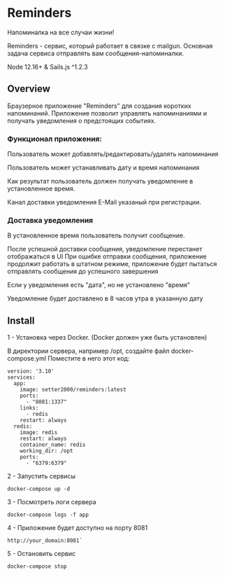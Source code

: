 

# Reminders

Напоминалка на все случаи жизни!

Reminders - сервис, который работает в связке с mailgun.
Основная задача сервиса отправлять вам сообщения-напоминалки.

Node 12.16+ & Sails.js ^1.2.3

## Overview

Браузерное приложение "Reminders" для создания коротких напоминаний. 
Приложение позволит управлять напоминаниями и получать уведомления о предстоящих событиях.


### Функционал приложения:

Пользователь может добавлять/редактировать/удалять напоминания

Пользователь может устанавливать дату и время напоминания

Как результат пользователь должен получать уведомление в установленное время.

Канал доставки уведомления E-Mail указаный при регистрации.

### Доставка уведомления

В установленное время пользователь получит сообщение.

После успешной доставки сообщения, уведомление перестанет отображаться в UI
При ошибке отправки сообщения, приложение продолжит работать в штатном 
режиме, приложение будет пытаться отправлять сообщения до успешного завершения

Если у уведомления есть "дата", но не установлено "время"

Уведомление будет доставлено в 8 часов утра в указанную дату


## Install

1 - Установка через Docker. (Docker должен уже быть установлен)

В директории сервера, например /opt, создайте файл docker-compose.yml
Поместите в него этот код:

```
version: '3.10'
services:
  app:
    image: setter2000/reminders:latest
    ports:
      - "8081:1337"
    links:
      - redis
    restart: always
  redis:
    image: redis
    restart: always
    container_name: redis
    working_dir: /opt
    ports:
      - "6379:6379"
```
 
 2 - Запустить сервисы
 
 ```
 docker-compose up -d
 ```

 3 - Посмотреть логи сервера 
 ```
 docker-compose logs -f app
 ```

4 - Приложение будет доступно на порту 8081

```
http://your_domain:8081`
```

5 - Остановить сервис

```
docker-compose stop
```
